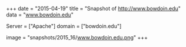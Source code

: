 
+++
date = "2015-04-19"
title = "Snapshot of http://www.bowdoin.edu"
data = "www.bowdoin.edu"

Server = ["Apache"]
domain = ["bowdoin.edu"]

  image = "snapshots/2015_16/www.bowdoin.edu.png"
+++
#
